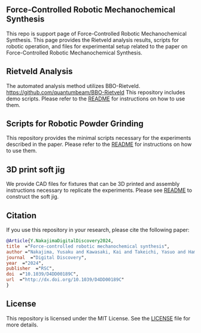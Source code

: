 ## Force-Controlled Robotic Mechanochemical Synthesis
This repo is support page of Force-Controlled Robotic Mechanochemical Synthesis.
This page provides the Rietveld analysis results, scripts for robotic operation, and files for experimental setup related to the paper on Force-Controlled Robotic Mechanochemical Synthesis.

## Rietveld Analysis
The automated analysis method utilizes BBO-Rietveld.
https://github.com/quantumbeam/BBO-Rietveld
This repository includes demo scripts. 
Please refer to the [README](./BBO-Rietveld/README.md) for instructions on how to use them.


## Scripts for Robotic Powder Grinding
This repository provides the minimal scripts necessary for the experiments described in the paper. 
Please refer to the [README](./robot_code/README.md) for instructions on how to use them.


## 3D print soft jig
We provide CAD files for fixtures that can be 3D printed and assembly instructions necessary to replicate the experiments.
Please see [README](./soft_jig/README.md) to construct the soft jig.

## Citation
If you use this repository in your research, please cite the following paper:
```bibtex
@Article{Y.NakajimaDigitalDiscovery2024,
title  ="Force-controlled robotic mechanochemical synthesis",
author ="Nakajima, Yusaku and Kawasaki, Kai and Takeichi, Yasuo and Hamaya, Masashi and Ushiku, Yoshitaka and Ono, Kanta",
journal  ="Digital Discovery",
year  ="2024",
publisher  ="RSC",
doi  ="10.1039/D4DD00189C",
url  ="http://dx.doi.org/10.1039/D4DD00189C"
}
```

## License
This repository is licensed under the MIT License. See the [LICENSE](./LICENSE.txt) file for more details.